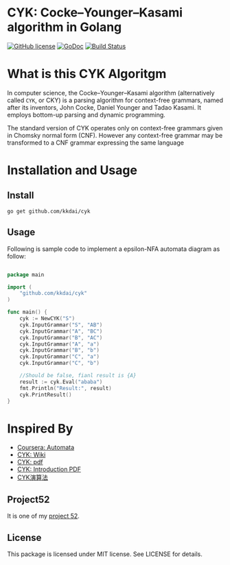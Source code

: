 CYK: Cocke–Younger–Kasami algorithm in Golang
==============

[![GitHub license](https://img.shields.io/badge/license-MIT-blue.svg)](https://raw.githubusercontent.com/kkdai/cyk/master/LICENSE)  [![GoDoc](https://godoc.org/github.com/kkdai/cyk?status.svg)](https://godoc.org/github.com/kkdai/cyk)  [![Build Status](https://travis-ci.org/kkdai/cyk.svg?branch=master)](https://travis-ci.org/kkdai/cyk)


What is this CYK Algoritgm 
=============

In computer science, the Cocke–Younger–Kasami algorithm (alternatively called `CYK`, or CKY) is a parsing algorithm for context-free grammars, named after its inventors, John Cocke, Daniel Younger and Tadao Kasami. It employs bottom-up parsing and dynamic programming.

The standard version of CYK operates only on context-free grammars given in Chomsky normal form (CNF). However any context-free grammar may be transformed to a CNF grammar expressing the same language

 

Installation and Usage
=============


Install
---------------

    go get github.com/kkdai/cyk


Usage
---------------

Following is sample code to implement a epsilon-NFA automata diagram as follow:


```go

package main

import (
    "github.com/kkdai/cyk"
)

func main() {
	cyk := NewCYK("S")
	cyk.InputGrammar("S", "AB")
	cyk.InputGrammar("A", "BC")
	cyk.InputGrammar("B", "AC")
	cyk.InputGrammar("A", "a")
	cyk.InputGrammar("B", "b")
	cyk.InputGrammar("C", "a")
	cyk.InputGrammar("C", "b")

	//Should be false, fianl result is {A}
	result := cyk.Eval("ababa")
	fmt.Println("Result:", result)
	cyk.PrintResult()
}

```

Inspired By
=============

- [Coursera: Automata](https://class.coursera.org/automata-004/)
- [CYK: Wiki](https://en.wikipedia.org/wiki/CYK_algorithm)
- [CYK: pdf](http://www.cs.bgu.ac.il/~michaluz/seminar/CKY1.pdf)
- [CYK: Introduction PDF](http://web.cs.ucdavis.edu/~rogaway/classes/120/winter12/CYK.pdf)
- [CYK演算法](https://zh.wikipedia.org/wiki/CYK%E7%AE%97%E6%B3%95)


Project52
---------------

It is one of my [project 52](https://github.com/kkdai/project52).


License
---------------

This package is licensed under MIT license. See LICENSE for details.

